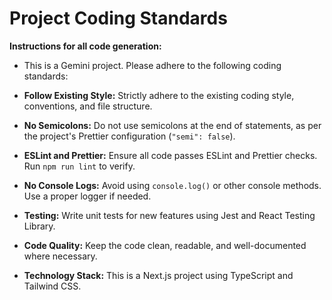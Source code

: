 # Project Coding Standards

**Instructions for all code generation:**

- This is a Gemini project. Please adhere to the following coding standards:

- **Follow Existing Style:** Strictly adhere to the existing coding style, conventions, and file structure.
- **No Semicolons:** Do not use semicolons at the end of statements, as per the project's Prettier configuration (`"semi": false`).
- **ESLint and Prettier:** Ensure all code passes ESLint and Prettier checks. Run `npm run lint` to verify.
- **No Console Logs:** Avoid using `console.log()` or other console methods. Use a proper logger if needed.
- **Testing:** Write unit tests for new features using Jest and React Testing Library.
- **Code Quality:** Keep the code clean, readable, and well-documented where necessary.
- **Technology Stack:** This is a Next.js project using TypeScript and Tailwind CSS.
